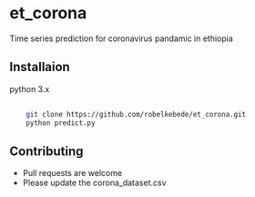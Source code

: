 # et_corona
Time series prediction for coronavirus pandamic in ethiopia


## Installaion

python 3.x

```bash
	
    git clone https://github.com/robelkebede/et_corona.git
    python predict.py

```


## Contributing

* Pull requests are welcome 
* Please update the corona_dataset.csv

